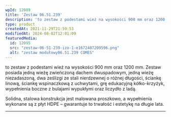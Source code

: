 ```yaml
---
wpId: 12089
title: 'Zestaw 06.51.239'
description: 'to zestaw z podestami wież na wysokości 900 mm oraz 1200 mm. Zestaw posiada jedną wieżę zwieńczoną dachem dwuspadowym, jedną wieżę niezadaszoną, dwa ześlizgi ze stali nierdzewnej o różnej długości, ściankę linową, ściankę wspinaczkową z uchwytami, grę edukacyjną kółko-krzyżyk, wypełnienia boczne z bulajami wypukłymi oraz liczydło z ladą. Solidna, stalowa konstrukcja jest malowana proszkowo, a ...'
type: product
createdAt: 2021-11-29T21:59:53
modifiedAt: 2024-08-02T12:01:09
featuredMedia:
  id: 12095
  src: "zestaw-06-51-239-izo-1-e1672407209596.png"
  alt: "zestaw modułowy06.51.239 COMES"
---
```



to zestaw z podestami wież na wysokości 900 mm oraz 1200 mm. Zestaw posiada jedną wieżę zwieńczoną dachem dwuspadowym, jedną wieżę niezadaszoną, dwa ześlizgi ze stali nierdzewnej o różnej długości, ściankę linową, ściankę wspinaczkową z uchwytami, grę edukacyjną kółko-krzyżyk, wypełnienia boczne z bulajami wypukłymi oraz liczydło z ladą.

Solidna, stalowa konstrukcja jest malowana proszkowo, a wypełnienia wykonane są z płyt HDPE – gwarantuje to trwałość i estetykę na długie lata.

* * *